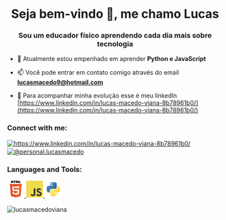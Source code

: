 <h1 align="center">Seja bem-vindo 👋, me chamo Lucas</h1>
<h3 align="center">Sou um educador físico aprendendo cada dia mais sobre tecnologia</h3>

- 🌱 Atualmente estou empenhado em aprender **Python e JavaScript**

- 📫 Você pode entrar em contato comigo através do email **lucasmacedo9@hotmail.com**

- 📄 Para acompanhar minha evolução esse é meu linkedIn [https://www.linkedin.com/in/lucas-macedo-viana-8b78961b0/](https://www.linkedin.com/in/lucas-macedo-viana-8b78961b0/)

<h3 align="left">Connect with me:</h3>
<p align="left">
<a href="https://www.linkedin.com/in/lucasmacedoviana/" target="blank"><img align="center" src="https://raw.githubusercontent.com/rahuldkjain/github-profile-readme-generator/master/src/images/icons/Social/linked-in-alt.svg" alt="https://www.linkedin.com/in/lucas-macedo-viana-8b78961b0/" height="30" width="40" /></a>
<a href="https://instagram.com/personal.lucasmacedo" target="blank"><img align="center" src="https://raw.githubusercontent.com/rahuldkjain/github-profile-readme-generator/master/src/images/icons/Social/instagram.svg" alt="@personal.lucasmacedo" height="30" width="40" /></a>
</p>

<h3 align="left">Languages and Tools:</h3>
<p align="left"> <a href="https://www.w3.org/html/" target="_blank" rel="noreferrer"> <img src="https://raw.githubusercontent.com/devicons/devicon/master/icons/html5/html5-original-wordmark.svg" alt="html5" width="40" height="40"/> </a> <a href="https://developer.mozilla.org/en-US/docs/Web/JavaScript" target="_blank" rel="noreferrer"> <img src="https://raw.githubusercontent.com/devicons/devicon/master/icons/javascript/javascript-original.svg" alt="javascript" width="40" height="40"/> </a> <a href="https://www.python.org" target="_blank" rel="noreferrer"> <img src="https://raw.githubusercontent.com/devicons/devicon/master/icons/python/python-original.svg" alt="python" width="40" height="40"/> </a> </p>

<p><img align="center" src="https://github-readme-stats.vercel.app/api/top-langs?username=lucasmacedoviana&show_icons=true&locale=en&layout=compact" alt="lucasmacedoviana" /></p>

<!---
LucasMacedoViana/LucasMacedoViana is a ✨ special ✨ repository because its `README.md` (this file) appears on your GitHub profile.
You can click the Preview link to take a look at your changes.

- 👋 Hi, I’m @LucasMacedoViana
- 👀 I’m interested in ...
- 🌱 I’m currently learning ...
- 💞️ I’m looking to collaborate on ...
- 📫 How to reach me ...

--->
